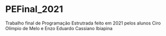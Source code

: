 # PEFinal_2021

Trabalho final de Programação Estrutrada feito em 2021 pelos alunos Ciro Olímpio de Melo e Enzo Eduardo Cassiano Ibiapina
